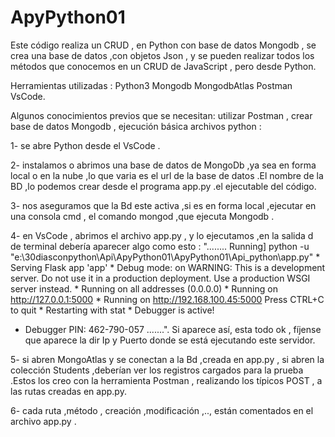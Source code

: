 # ApyPython01

Este  código  realiza un CRUD ,  en Python  con base de datos Mongodb , se crea una  base de datos  ,con objetos Json , y se pueden realizar todos los métodos que conocemos  en un CRUD de JavaScript , pero desde Python.

Herramientas  utilizadas :
         Python3 
         Mongodb
         MongodbAtlas
         Postman
         VsCode.
         
Algunos  conocimientos previos que se necesitan: utilizar Postman , crear base de datos Mongodb , ejecución básica archivos python :
         
1- se abre Python  desde  el VsCode .

2- instalamos o abrimos una base de datos de MongoDb ,ya sea  en forma local o en la nube ,lo que varia es el url de la base de datos .El nombre de la BD ,lo podemos crear  desde  el programa app.py  .el ejecutable del código.

3- nos aseguramos que la Bd este  activa ,si es en forma local  ,ejecutar  en una consola cmd ,  el comando  mongod ,que ejecuta  Mongodb .

4- en VsCode , abrimos el archivo app.py  ,  y lo ejecutamos ,en la salida d de terminal debería aparecer algo  como esto :
"........
    Running] python -u "e:\30diasconpython\Api\ApyPython01\ApyPython01\Api_python\app.py"
    * Serving Flask app 'app'
    * Debug mode: on
    WARNING: This is a development server. Do not use it in a production deployment. Use a production WSGI server instead.
    * Running on all addresses (0.0.0.0)
    * Running on http://127.0.0.1:5000
    * Running on http://192.168.100.45:5000
    Press CTRL+C to quit
    * Restarting with stat
    * Debugger is active!
   * Debugger PIN: 462-790-057
.......".
  Si aparece así, esta todo ok , fíjense que aparece la dir Ip y Puerto donde se está ejecutando este servidor.
  
5- si abren MongoAtlas y se conectan a la Bd  ,creada  en app.py , si abren la colección Students ,deberían ver los registros cargados para la prueba .Estos los creo
   con  la herramienta Postman , realizando  los típicos POST , a las rutas   creadas en app.py.
   
6- cada ruta ,método , creación ,modificación ,.., están comentados  en el archivo  app.py .
